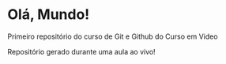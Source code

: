 # Olá, Mundo!
 Primeiro repositório do curso de Git e Github do Curso em Video

 Repositório gerado durante uma aula ao vivo!